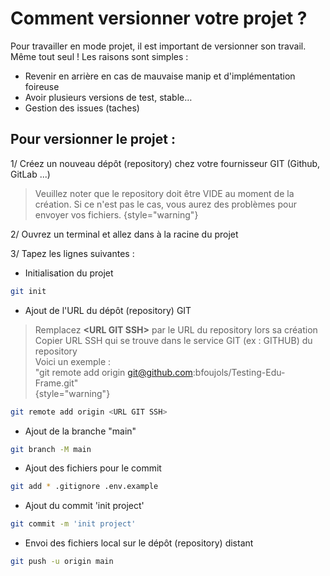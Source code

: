 # Comment versionner votre projet ?

Pour travailler en mode projet, il est important de versionner son travail. Même tout seul !
Les raisons sont simples :

- Revenir en arrière en cas de mauvaise manip et d'implémentation foireuse
- Avoir plusieurs versions de test, stable…
- Gestion des issues (taches)

## Pour versionner le projet :

1/ Créez un nouveau dépôt (repository) chez votre fournisseur GIT (Github, GitLab ...)


> Veuillez noter que le repository doit être VIDE au moment de la création.
> Si ce n'est pas le cas, vous aurez des problèmes pour envoyer vos fichiers.
{style="warning"}

2/ Ouvrez un terminal et allez dans à la racine du projet

3/ Tapez les lignes suivantes :

- Initialisation du projet

````Bash
git init
````

- Ajout de l'URL du dépôt (repository) GIT

> Remplacez **\<URL GIT SSH>** par le URL du repository lors sa création \
> Copier URL SSH qui se trouve dans le service GIT (ex : GITHUB) du repository \
> Voici un exemple : \
> "git remote add origin git@github.com:bfoujols/Testing-Edu-Frame.git" \
{style="warning"}

````Bash
git remote add origin <URL GIT SSH>
````

- Ajout de la branche "main"

````Bash
git branch -M main
````

- Ajout des fichiers pour le commit

````Bash
git add * .gitignore .env.example
````

- Ajout du commit 'init project'

````Bash
git commit -m 'init project'
````

- Envoi des fichiers local sur le dépôt (repository) distant

````Bash
git push -u origin main
````

